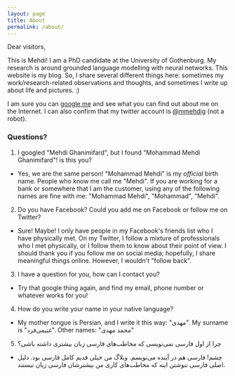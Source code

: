 ```yaml
---
layout: page
title: About
permalink: /about/
---
```

Dear visitors,

This is Mehdi! I am a PhD candidate at the University of Gothenburg. My research is around grounded language modelling with neural networks. This website is my blog. So, I share several different things here: sometimes my work/research-related observations and thoughts, and sometimes I write up about life and pictures. :)

I am sure you can [google me](https://www.google.com/webhp?q=Mehdi+Ghanimifard) and see what you can find out about me on the Internet. I can also confirm that my twitter account is [@mmehdig](https://twitter.com/mmehdig) (not a robot).

### Questions?

1. I googled "Mehdi Ghanimifard", but I found "Mohammad Mehdi Ghanimifard"! is this you?
- Yes, we are the same person! "Mohammad Mehdi" is my *official* birth name. People who know me call me "Mehdi". If you are working for a bank or somewhere that I am the customer, using any of the following names are fine with me: "Mohammad Mehdi", "Mohammad", "Mehdi".
2. Do you have Facebook? Could you add me on Facebook or follow me on Twitter?
- Sure! Maybe! I only have people in my Facebook's friends list who I have physically met. On my Twitter, I follow a mixture of professionals who I met physically, or I follow them to know about their point of view. I should thank you if you follow me on social media; hopefully, I share meaningful things online. However, I wouldn't "follow back".
3. I have a question for you, how can I contact you?
- Try that google thing again, and find my email, phone number or whatever works for you!
4. How do you write your name in your native language?
- My mother tongue is Persian, and I write it this way: "مهدی". My surname is "غنیمی‌فرد". Other names: "محمد مهدی"
5. چرا از اول فارسی نمی‌نویسی که مخاطب‌های فارسی زبان بیشتری داشته باشی؟
- چشم! فارسی هم در آینده می‌نویسم. وبلاگ من خیلی قدیم کامل فارسی بود.
دلیل اصلی فارسی ننوشتن اینه که مخاطب‌های کاری من بیشترشان فارسی زبان نیستند.
